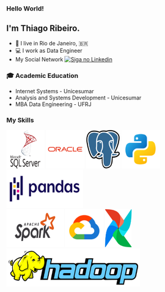 ### Hello World!

## I'm Thiago Ribeiro.
- 📍  I live in Rio de Janeiro, 🇧🇷
- 💻 I work as Data Engineer
- My Social Network <a style="border-radius= 4px;" href="https://www.linkedin.com/in/thiago-ribeiro-3b6b6953/">
    <img alt="Siga no Linkedin" src="https://img.shields.io/badge/-LinkedIn-blue?style=flat-square&logo=Linkedin&logoColor=white&link=https://www.linkedin.com/in/diego-melo-1863971b2/"> </a>


### :mortar_board: Academic Education
- Internet Systems - Unicesumar
- Analysis and Systems Development - Unicesumar
- MBA Data Engineering - UFRJ

### My Skills
<img src="https://raw.githubusercontent.com/ThigaoRibeiro/img/2f6d22a3c1eea8cd692fd4c95b06112f1c1e457c/microsoft-sql-server-1.svg?token=ALFMMUAGKCIJ22J2WLWIBCTFBZFOU" alt="SQL-SERVER" width="100" height="100" style="max-width:100%;"></img>
<img src="https://raw.githubusercontent.com/ThigaoRibeiro/img/2f6d22a3c1eea8cd692fd4c95b06112f1c1e457c/oracle.svg?token=ALFMMUBZQWORC4DO3PZQEODFBZFUS" alt="Oracle" width="100" height="100" style="max-width:100%;">
<img src="https://raw.githubusercontent.com/ThigaoRibeiro/img/2f6d22a3c1eea8cd692fd4c95b06112f1c1e457c/postgresql.svg?token=ALFMMUCFKIR2WFHVV7NQ7ATFBZF2C" alt="PostgreSQL" width="90" height="100" style="max-width:100%;"/>
<img src="https://raw.githubusercontent.com/ThigaoRibeiro/img/refs/heads/main/python.svg?token=ALFMMUAENQGL5SIISMSXRLDFBZF34" alt="Python" width="100" height="100" style="max-width:100%;"/>
<img src="https://raw.githubusercontent.com/ThigaoRibeiro/img/2f6d22a3c1eea8cd692fd4c95b06112f1c1e457c/pandas.svg?token=ALFMMUG6BAOSFHNYJAZ45SLFBZF54" alt="Pandas" width="200" height="100" style="max-width:100%;"/><br>
<img src="https://raw.githubusercontent.com/ThigaoRibeiro/img/2f6d22a3c1eea8cd692fd4c95b06112f1c1e457c/apache-spark.svg?token=ALFMMUCNGLBSLF3WFHQC5RLFBZF7M" alt="Spark" width="150" height="100" style="max-width:100%;"/>
<img src="https://raw.githubusercontent.com/ThigaoRibeiro/img/2f6d22a3c1eea8cd692fd4c95b06112f1c1e457c/google-cloud.svg?token=ALFMMUBLV5AZKF6T6QIY7WTFBZGAY" alt="GCP" width="100" height="100" style="max-width:100%;"/>
<img src="https://raw.githubusercontent.com/ThigaoRibeiro/img/2f6d22a3c1eea8cd692fd4c95b06112f1c1e457c/apache-Airflow.svg?token=ALFMMUDBJSBPZNFVK5XPQPLFBZGCE" alt="Airflow" width="70" height="100" style="max-width:100%;"/>
<img src="https://raw.githubusercontent.com/ThigaoRibeiro/img/2f6d22a3c1eea8cd692fd4c95b06112f1c1e457c/hadoop.svg?token=ALFMMUEKQ27LVZSFHSN7ATTFBZGDA" alt="Hadoop" width="350" height="100" style="max-width:100%;"/>
